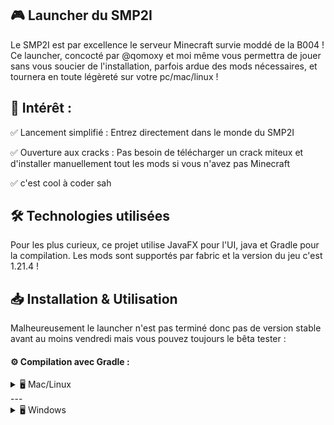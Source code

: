 ## 🎮 Launcher du SMP2I
Le SMP2I est par excellence le serveur Minecraft survie moddé de la B004 ! Ce launcher, concocté par @qomoxy et moi même vous permettra de jouer sans vous soucier de l'installation, parfois ardue des mods nécessaires, et tournera en toute légèreté sur votre pc/mac/linux !

## 🚀 Intérêt :
✅ Lancement simplifié : Entrez directement dans le monde du SMP2I

✅ Ouverture aux cracks : Pas besoin de télécharger un crack miteux et d'installer manuellement tout les mods si vous n'avez pas Minecraft

✅ c'est cool à coder sah

## 🛠️ Technologies utilisées
Pour les plus curieux, ce projet utilise JavaFX pour l'UI, java et Gradle pour la compilation. Les mods sont supportés par fabric et la version du jeu c'est 1.21.4 !

## 📥 Installation & Utilisation
Malheureusement le launcher n'est pas terminé donc pas de version stable avant au moins vendredi mais vous pouvez toujours le bêta tester :

#### ⚙️ Compilation avec Gradle :

<details>
<summary>🖥️ Mac/Linux</summary>

`git clone https://github.com/aweirdwhale/smp2i.git`
`cd smp2i`

1. Donner les permissions d'exécution à Gradle (si nécessaire) :

`chmod +x gradlew`


1. Compiler et générer le JAR :

`./gradlew build`


1. Lancer l’application :

`java -jar build/libs/smp2i.jar`



</details>
---

<details>
  <summary>🖥️ Windows</summary>
1. Cloner le dépôt

```git clone https://github.com/aweirdwhale/smp2i.git
cd smp2i```


2. Compiler et générer le JAR

`.\gradlew.bat build`


3. Lancer l’application

`java -jar build\libs\smp2i.jar`



</details>

---

📌 Statut :

Le projet est en cours de développement mais ça devrait plus tarder !


